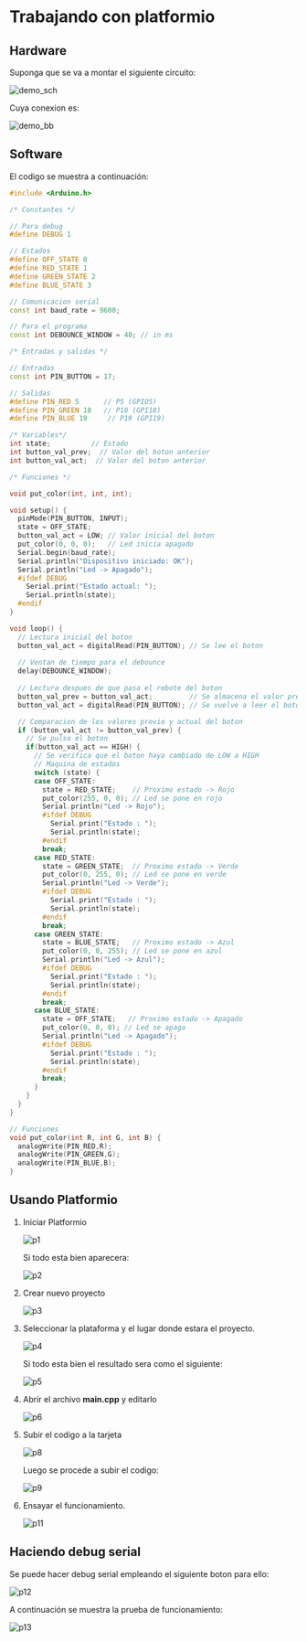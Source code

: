 # Trabajando con platformio

## Hardware

Suponga que se va a montar el siguiente circuito:

![demo_sch](demo_esp_sch.png)

Cuya conexion es:

![demo_bb](demo_esp_bb.png)

## Software

El codigo se muestra a continuación: 

```cpp
#include <Arduino.h>

/* Constantes */

// Para debug
#define DEBUG 1

// Estados 
#define OFF_STATE 0
#define RED_STATE 1
#define GREEN_STATE 2
#define BLUE_STATE 3

// Comunicacion serial
const int baud_rate = 9600;

// Para el programa
const int DEBOUNCE_WINDOW = 40; // in ms

/* Entradas y salidas */

// Entradas
const int PIN_BUTTON = 17;

// Salidas
#define PIN_RED 5      // P5 (GPIO5)
#define PIN_GREEN 18   // P18 (GPI18)
#define PIN_BLUE 19     // P19 (GPI19)

/* Variables*/
int state;          // Estado
int button_val_prev;  // Valor del boton anterior
int button_val_act;  // Valor del boton anterior

/* Funciones */

void put_color(int, int, int);

void setup() {  
  pinMode(PIN_BUTTON, INPUT);  
  state = OFF_STATE;
  button_val_act = LOW; // Valor inicial del boton
  put_color(0, 0, 0);   // Led inicia apagado
  Serial.begin(baud_rate);   
  Serial.println("Dispositivo iniciado: OK");
  Serial.println("Led -> Apagado");
  #ifdef DEBUG   
    Serial.print("Estado actual: ");
    Serial.println(state);
  #endif
}

void loop() {
  // Lectura inicial del boton  
  button_val_act = digitalRead(PIN_BUTTON); // Se lee el boton
  
  // Ventan de tiempo para el debounce
  delay(DEBOUNCE_WINDOW);                   
  
  // Lectura despues de que pasa el rebote del boton 
  button_val_prev = button_val_act;         // Se almacena el valor previo del boton
  button_val_act = digitalRead(PIN_BUTTON); // Se vuelve a leer el boton

  // Comparacion de los valores previo y actual del boton
  if (button_val_act != button_val_prev) {
    // Se pulso el boton
    if(button_val_act == HIGH) {
      // Se verifica que el boton haya cambiado de LOW a HIGH
      // Maquina de estados
      switch (state) {
      case OFF_STATE:            
        state = RED_STATE;    // Proximo estado -> Rojo
        put_color(255, 0, 0); // Led se pone en rojo
        Serial.println("Led -> Rojo");
        #ifdef DEBUG          
          Serial.print("Estado : ");
          Serial.println(state);
        #endif
        break;
      case RED_STATE:            
        state = GREEN_STATE;  // Proximo estado -> Verde
        put_color(0, 255, 0); // Led se pone en verde
        Serial.println("Led -> Verde");
        #ifdef DEBUG          
          Serial.print("Estado : ");
          Serial.println(state);
        #endif
        break;
      case GREEN_STATE:            
        state = BLUE_STATE;   // Proximo estado -> Azul
        put_color(0, 0, 255); // Led se pone en azul
        Serial.println("Led -> Azul");
        #ifdef DEBUG          
          Serial.print("Estado : ");
          Serial.println(state);
        #endif
        break;
      case BLUE_STATE:            
        state = OFF_STATE;   // Proximo estado -> Apagado
        put_color(0, 0, 0); // Led se apaga
        Serial.println("Led -> Apagado");
        #ifdef DEBUG          
          Serial.print("Estado : ");
          Serial.println(state);
        #endif
        break;
      }    
    }
  }
}

// Funciones
void put_color(int R, int G, int B) {
  analogWrite(PIN_RED,R);
  analogWrite(PIN_GREEN,G);
  analogWrite(PIN_BLUE,B);
}
```

## Usando Platformio

1. Iniciar Platformio
   
   ![p1](platformio1.png)

   Si todo esta bien aparecera:

   ![p2](platformio2.png)

2. Crear nuevo proyecto
   
   ![p3](platformio3.png)

3. Seleccionar la plataforma y el lugar donde estara el proyecto.
   
   ![p4](platformio4.png)

   Si todo esta bien el resultado sera como el siguiente:

   ![p5](platformio5.png)
   
4. Abrir el archivo **main.cpp** y editarlo
   
   ![p6](platformio6.png)

5. Subir el codigo a la tarjeta
   
   ![p8](platformio8.png)

   Luego se procede a subir el codigo:

   ![p9](platformio9.png)

6. Ensayar el funcionamiento.
   
   ![p11](platformio11.png)

## Haciendo debug serial

Se puede hacer debug serial empleando el siguiente boton para ello:

![p12](platformio12.png)

A continuación se muestra la prueba de funcionamiento:

![p13](platformio13.png)
